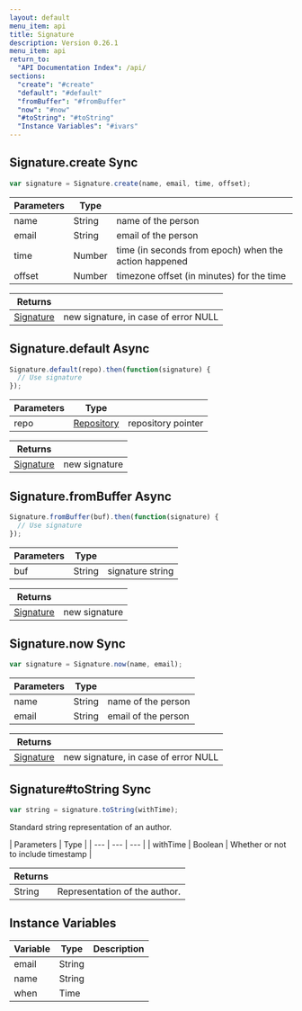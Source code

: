 ```yaml
---
layout: default
menu_item: api
title: Signature
description: Version 0.26.1
menu_item: api
return_to:
  "API Documentation Index": /api/
sections:
  "create": "#create"
  "default": "#default"
  "fromBuffer": "#fromBuffer"
  "now": "#now"
  "#toString": "#toString"
  "Instance Variables": "#ivars"
---
```


## <a name="create"></a><span>Signature.</span>create <span class="tags"><span class="sync">Sync</span></span>

```js
var signature = Signature.create(name, email, time, offset);
```

| Parameters | Type |   |
| --- | --- | --- |
| name | String | name of the person |
| email | String | email of the person |
| time | Number | time (in seconds from epoch) when the action happened |
| offset | Number | timezone offset (in minutes) for the time |

| Returns |  |
| --- | --- |
| [Signature](/api/signature/) | new signature, in case of error NULL |

## <a name="default"></a><span>Signature.</span>default <span class="tags"><span class="async">Async</span></span>

```js
Signature.default(repo).then(function(signature) {
  // Use signature
});
```

| Parameters | Type |   |
| --- | --- | --- |
| repo | [Repository](/api/repository/) | repository pointer |

| Returns |  |
| --- | --- |
| [Signature](/api/signature/) | new signature |

## <a name="fromBuffer"></a><span>Signature.</span>fromBuffer <span class="tags"><span class="async">Async</span></span>

```js
Signature.fromBuffer(buf).then(function(signature) {
  // Use signature
});
```

| Parameters | Type |   |
| --- | --- | --- |
| buf | String | signature string |

| Returns |  |
| --- | --- |
| [Signature](/api/signature/) | new signature |

## <a name="now"></a><span>Signature.</span>now <span class="tags"><span class="sync">Sync</span></span>

```js
var signature = Signature.now(name, email);
```

| Parameters | Type |   |
| --- | --- | --- |
| name | String | name of the person |
| email | String | email of the person |

| Returns |  |
| --- | --- |
| [Signature](/api/signature/) | new signature, in case of error NULL |

## <a name="toString"></a><span>Signature#</span>toString <span class="tags"><span class="sync">Sync</span></span>

```js
var string = signature.toString(withTime);
```

Standard string representation of an author.

| Parameters | Type |
| --- | --- | --- |
| withTime | Boolean | Whether or not to include timestamp |

| Returns |  |
| --- | --- |
| String | Representation of the author. |

## <a name="ivars"></a>Instance Variables

| Variable | Type | Description |
| --- | --- | --- |
| <a name="email"></a>email | String |  |
| <a name="name"></a>name | String |  |
| <a name="when"></a>when | Time |  |

